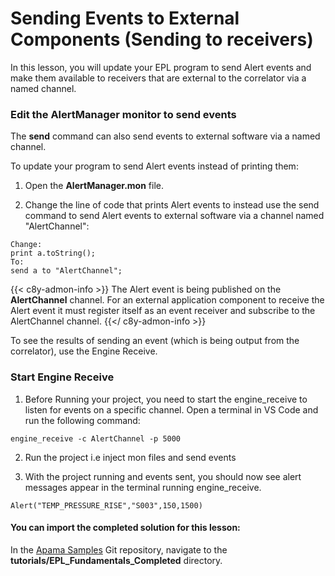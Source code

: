 # Sending Events to External Components (Sending to receivers)

In this lesson, you will update your EPL program to send Alert events and make them available to receivers that are external to the correlator via a named channel. 

### Edit the AlertManager monitor to send events

The **send** command can also send events to external software via a named channel.  
  
To update your program to send Alert events instead of printing them:  
  
1. Open the **AlertManager.mon** file.  
  
2. Change the line of code that prints Alert events to instead use the send command to send Alert events to external software via a channel named "AlertChannel":  

```
Change:  
print a.toString();    
To:  
send a to "AlertChannel";  
```

{{< c8y-admon-info >}}
The Alert event is being published on the **AlertChannel** channel. For an external application component to receive the Alert event it must register itself as an event receiver and subscribe to the AlertChannel channel. 
{{</ c8y-admon-info >}}

To see the results of sending an event (which is being output from the correlator), use the Engine Receive.  
  
### Start Engine Receive

1. Before Running your project, you need to start the engine_receive to listen for events on a specific channel.
Open a terminal in VS Code and run the following command:

```
engine_receive -c AlertChannel -p 5000
```

2. Run the project i.e inject mon files and send events

3. With the project running and events sent, 
you should now see alert messages appear in the terminal running engine_receive.

```
Alert("TEMP_PRESSURE_RISE","S003",150,1500)
```
  
#### You can import the completed solution for this lesson:  

In the [Apama Samples](https://github.com/Cumulocity-IoT/apama-samples) Git repository, navigate to the **tutorials/EPL_Fundamentals_Completed** directory.